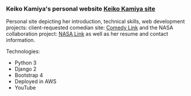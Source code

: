 ### Keiko Kamiya's personal website [Keiko Kamiya site](http://keikokamiya.com)
Personal site depicting her introduction, technical skills, web development projects: client-requested comedian site: [Comedy Link](http://18.222.229.253/chrisgrafil) and the NASA collaboration project: [NASA Link](https://youtu.be/BOZgloSlLm0) as well as her resume and contact information. 

Technologies:
- Python 3
- Django 2
- Bootstrap 4
- Deployed in AWS
- YouTube
